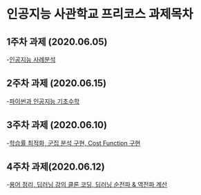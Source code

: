 # 인공지능 사관학교 프리코스 과제목차

## 1주차 과제 (2020.06.05)

-[인공지능 사례분석](https://github.com/SungIkKim/gj-ai-precourse/blob/master/1%EC%A3%BC%EC%B0%A8_%EA%B3%BC%EC%A0%9C.ipynb)

## 2주차 과제 (2020.06.15)
-[파이썬과 인공지능 기초수학](https://github.com/SungIkKim/gj-ai-precourse/blob/master/2%EC%A3%BC%EC%B0%A8%20%EA%B3%BC%EC%A0%9C.ipynb)

## 3주차 과제 (2020.06.10)
-[학습률 최적화, 군집 분석 구현, Cost Function 구현](https://github.com/SungIkKim/gj-ai-precourse/blob/master/3%EC%A3%BC%EC%B0%A8_%EA%B3%BC%EC%A0%9C.ipynb)

## 4주차 과제(2020.06.12)
-[용어 정리, 딥러닝 강의 클론 코딩, 딥러닝 순전파 & 역전파 계산](https://github.com/SungIkKim/gj-ai-precourse/blob/master/4%EC%A3%BC%EC%B0%A8_%EA%B3%BC%EC%A0%9C.ipynb)

